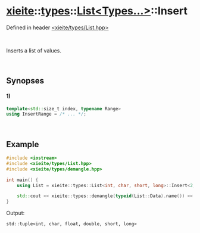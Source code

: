 # [xieite](../../../xieite.md)\:\:[types](../../../types.md)\:\:[List\<Types...\>](../../List.md)\:\:Insert
Defined in header [<xieite/types/List.hpp>](../../../../include/xieite/types/List.hpp)

&nbsp;

Inserts a list of values.

&nbsp;

## Synopses
#### 1)
```cpp
template<std::size_t index, typename Range>
using InsertRange = /* ... */;
```

&nbsp;

## Example
```cpp
#include <iostream>
#include <xieite/types/List.hpp>
#include <xieite/types/demangle.hpp>

int main() {
    using List = xieite::types::List<int, char, short, long>::Insert<2, xieite::types::List<float, double>>;

    std::cout << xieite::types::demangle(typeid(List::Data).name()) << '\n';
}
```
Output:
```
std::tuple<int, char, float, double, short, long>
```
